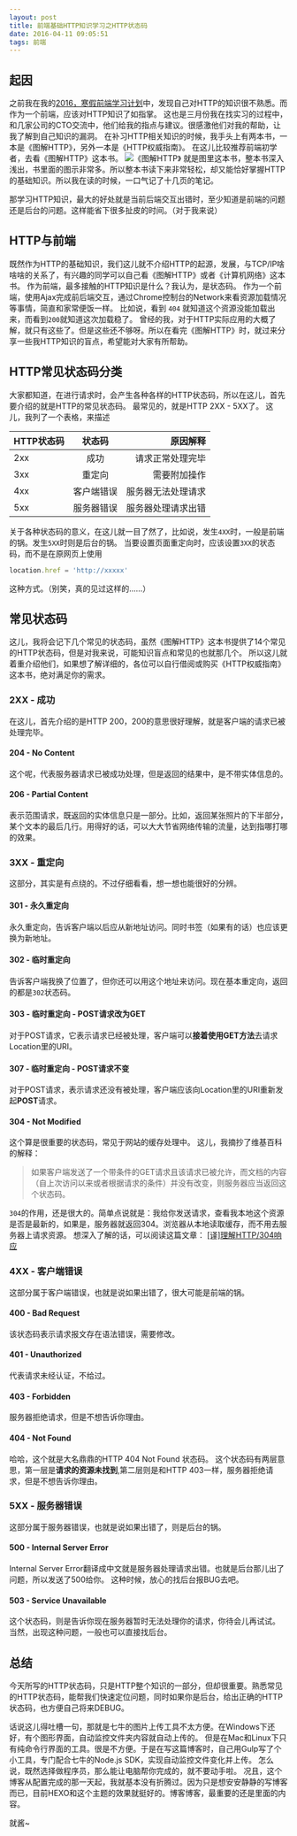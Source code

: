 ```yaml
---
layout: post
title: 前端基础HTTP知识学习之HTTP状态码
date: 2016-04-11 09:05:51
tags: 前端
---
```

## 起因
之前我在我的[2016，寒假前端学习计划](http://t.cn/RqfwmLi)中，发现自己对HTTP的知识很不熟悉。而作为一个前端，应该对HTTP知识了如指掌。
这也是三月份我在找实习的过程中，和几家公司的CTO交流中，他们给我的指点与建议。很感激他们对我的帮助，让我了解到自己知识的漏洞。
在补习HTTP相关知识的时候，我手头上有两本书，一本是《图解HTTP》，另外一本是《HTTP权威指南》。
在这儿比较推荐前端初学者，去看《图解HTTP》这本书。
![《图解HTTP》](http://7xoxxe.com1.z0.glb.clouddn.com/2017-09-09-050028.png)
就是图里这本书，整本书深入浅出，书里面的图示非常多。所以整本书读下来非常轻松，却又能恰好掌握HTTP的基础知识。所以我在读的时候，一口气记了十几页的笔记。

那学习HTTP知识，最大的好处就是当前后端交互出错时，至少知道是前端的问题还是后台的问题。这样能省下很多扯皮的时间。（对于我来说）

## HTTP与前端
既然作为HTTP的基础知识，我们这儿就不介绍HTTP的起源，发展，与TCP/IP啥啥啥的关系了，有兴趣的同学可以自己看《图解HTTP》或者《计算机网络》这本书。
作为前端，最多接触的HTTP知识是什么？我认为，是状态码。
作为一个前端，使用Ajax完成前后端交互，通过Chrome控制台的Network来看资源加载情况等事情，简直和家常便饭一样。
比如说，看到 `404` 就知道这个资源没能加载出来，而看到`200`就知道这次加载稳了。
曾经的我，对于HTTP实际应用的大概了解，就只有这些了。但是这些还不够呀。所以在看完《图解HTTP》时，就过来分享一些我HTTP知识的盲点，希望能对大家有所帮助。
## HTTP常见状态码分类
大家都知道，在进行请求时，会产生各种各样的HTTP状态码，所以在这儿，首先要介绍的就是HTTP的常见状态码。
最常见的，就是HTTP 2XX - 5XX了。
这儿，我列了一个表格，来描述

| HTTP状态码 | 状态码 | 原因解释 |
| ----------|:-------------:| -----:|
| 2xx | 成功        | 请求正常处理完毕 |
| 3xx | 重定向      | 需要附加操作 |
| 4xx | 客户端错误   | 服务器无法处理请求 |
| 5xx | 服务器错误   | 服务器处理请求出错|

关于各种状态码的意义，在这儿就一目了然了，比如说，发生`4XX`时，一般是前端的锅。发生`5XX`时则是后台的锅。
当要设置页面重定向时，应该设置`3XX`的状态码，而不是在原网页上使用
```javascript
location.href = 'http://xxxxx'
```
这种方式。（别笑，真的见过这样的……）
## 常见状态码
这儿，我将会记下几个常见的状态码，虽然《图解HTTP》这本书提供了14个常见的HTTP状态码，但是对我来说，可能知识盲点和常见的也就那几个。
所以这儿就着重介绍他们，如果想了解详细的，各位可以自行借阅或购买《HTTP权威指南》这本书，绝对满足你的需求。
### 2XX - 成功
在这儿，首先介绍的是HTTP 200，200的意思很好理解，就是客户端的请求已被处理完毕。
#### 204 - No Content
这个呢，代表服务器请求已被成功处理，但是返回的结果中，是不带实体信息的。
#### 206 - Partial Content
表示范围请求，既返回的实体信息只是一部分。比如，返回某张照片的下半部分，某个文本的最后几行。用得好的话，可以大大节省网络传输的流量，达到指哪打哪的效果。

### 3XX - 重定向
这部分，其实是有点绕的。不过仔细看看，想一想也能很好的分辨。
#### 301 - 永久重定向
永久重定向，告诉客户端以后应从新地址访问。同时书签（如果有的话）也应该更换为新地址。
#### 302 - 临时重定向
告诉客户端我换了位置了，但你还可以用这个地址来访问。现在基本重定向，返回的都是`302`状态码。
#### 303 - 临时重定向 - POST请求改为GET
对于POST请求，它表示请求已经被处理，客户端可以**接着使用GET方法**去请求Location里的URI。
#### 307 - 临时重定向 - POST请求不变
对于POST请求，表示请求还没有被处理，客户端应该向Location里的URI重新发起**POST**请求。
#### 304 - Not Modified
这个算是很重要的状态码，常见于网站的缓存处理中。
这儿，我摘抄了维基百科的解释：
> 如果客户端发送了一个带条件的GET请求且该请求已被允许，而文档的内容（自上次访问以来或者根据请求的条件）并没有改变，则服务器应当返回这个状态码。

`304`的作用，还是很大的。简单点说就是：我给你发送请求，查看我本地这个资源是否是最新的，如果是，服务器就返回304。浏览器从本地读取缓存，而不用去服务器上请求资源。
想深入了解的话，可以阅读这篇文章： [[译]理解HTTP/304响应](http://www.cnblogs.com/ziyunfei/archive/2012/11/17/2772729.html)

### 4XX - 客户端错误
这部分属于客户端错误，也就是说如果出错了，很大可能是前端的锅。
#### 400 - Bad Request
该状态码表示请求报文存在语法错误，需要修改。
#### 401 - Unauthorized
代表请求未经认证，不给过。
#### 403 - Forbidden
服务器拒绝请求，但是不想告诉你理由。
#### 404 - Not Found
哈哈，这个就是大名鼎鼎的HTTP 404 Not Found 状态码。
这个状态码有两层意思，第一层是**请求的资源未找到**,第二层则是和HTTP 403一样，服务器拒绝请求，但是不想告诉你理由。

### 5XX - 服务器错误
这部分属于服务器错误，也就是说如果出错了，则是后台的锅。
#### 500 - Internal Server Error
Internal Server Error翻译成中文就是服务器处理请求出错。也就是后台那儿出了问题，所以发送了500给你。
这种时候，放心的找后台报BUG去吧。
#### 503 - Service Unavailable
这个状态码，则是告诉你现在服务器暂时无法处理你的请求，你待会儿再试试。
当然，出现这种问题，一般也可以直接找后台。

## 总结
今天所写的HTTP状态码，只是HTTP整个知识的一部分，但却很重要。熟悉常见的HTTP状态码，能帮我们快速定位问题，同时如果你是后台，给出正确的HTTP状态码，也方便自己将来DEBUG。

话说这儿得吐槽一句，那就是七牛的图片上传工具不太方便。在Windows下还好，有个图形界面，自动监控文件夹内容就自动上传的。
但是在Mac和Linux下只有纯命令行界面的工具。很是不方便。于是在写这篇博客时，自己用Gulp写了个小工具，专门配合七牛的Node.js SDK，实现自动监控文件变化并上传。
怎么说，既然选择做程序员，那么能让电脑帮你完成的，就不要动手啦。
况且，这个博客从配置完成的那一天起，我就基本没有折腾过。因为只是想安安静静的写博客而已，目前HEXO和这个主题的效果就挺好的。博客博客，最重要的还是里面的内容。

就酱~
